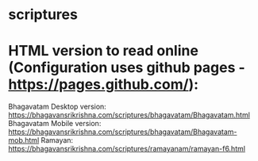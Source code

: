 # scriptures

HTML version to read online (Configuration uses github pages - https://pages.github.com/):
==========================================================================================
Bhagavatam Desktop version: https://bhagavansrikrishna.com/scriptures/bhagavatam/Bhagavatam.html
Bhagavatam Mobile version: https://bhagavansrikrishna.com/scriptures/bhagavatam/Bhagavatam-mob.html
Ramayan: https://bhagavansrikrishna.com/scriptures/ramayanam/ramayan-f6.html